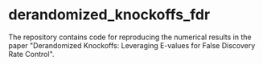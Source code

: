 # derandomized_knockoffs_fdr
The repository contains code for reproducing the numerical results in the paper "Derandomized Knockoffs: Leveraging E-values for False Discovery Rate Control".
